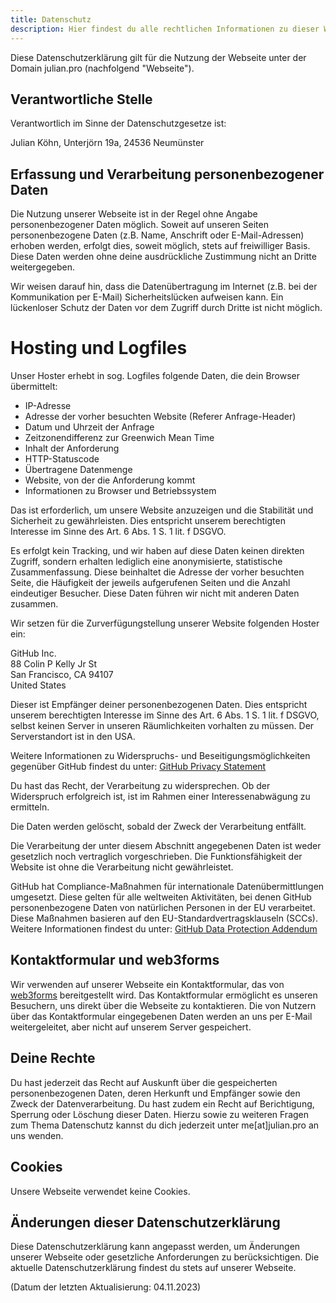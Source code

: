 ```yaml
---
title: Datenschutz
description: Hier findest du alle rechtlichen Informationen zu dieser Website.
---
```


Diese Datenschutzerklärung gilt für die Nutzung der Webseite unter der Domain julian.pro (nachfolgend "Webseite").

## Verantwortliche Stelle

Verantwortlich im Sinne der Datenschutzgesetze ist:

Julian Köhn,
Unterjörn 19a, 24536 Neumünster

## Erfassung und Verarbeitung personenbezogener Daten

Die Nutzung unserer Webseite ist in der Regel ohne Angabe personenbezogener Daten möglich. Soweit auf unseren Seiten personenbezogene Daten (z.B. Name, Anschrift oder E-Mail-Adressen) erhoben werden, erfolgt dies, soweit möglich, stets auf freiwilliger Basis. Diese Daten werden ohne deine ausdrückliche Zustimmung nicht an Dritte weitergegeben.

Wir weisen darauf hin, dass die Datenübertragung im Internet (z.B. bei der Kommunikation per E-Mail) Sicherheitslücken aufweisen kann. Ein lückenloser Schutz der Daten vor dem Zugriff durch Dritte ist nicht möglich.

# Hosting und Logfiles

Unser Hoster erhebt in sog. Logfiles folgende Daten, die dein Browser übermittelt:

- IP-Adresse
- Adresse der vorher besuchten Website (Referer Anfrage-Header)
- Datum und Uhrzeit der Anfrage
- Zeitzonendifferenz zur Greenwich Mean Time
- Inhalt der Anforderung
- HTTP-Statuscode
- Übertragene Datenmenge
- Website, von der die Anforderung kommt
- Informationen zu Browser und Betriebssystem

Das ist erforderlich, um unsere Website anzuzeigen und die Stabilität und Sicherheit zu gewährleisten. Dies entspricht unserem berechtigten Interesse im Sinne des Art. 6 Abs. 1 S. 1 lit. f DSGVO.

Es erfolgt kein Tracking, und wir haben auf diese Daten keinen direkten Zugriff, sondern erhalten lediglich eine anonymisierte, statistische Zusammenfassung. Diese beinhaltet die Adresse der vorher besuchten Seite, die Häufigkeit der jeweils aufgerufenen Seiten und die Anzahl eindeutiger Besucher. Diese Daten führen wir nicht mit anderen Daten zusammen.

Wir setzen für die Zurverfügungstellung unserer Website folgenden Hoster ein:

GitHub Inc.  
88 Colin P Kelly Jr St  
San Francisco, CA 94107  
United States

Dieser ist Empfänger deiner personenbezogenen Daten. Dies entspricht unserem berechtigten Interesse im Sinne des Art. 6 Abs. 1 S. 1 lit. f DSGVO, selbst keinen Server in unseren Räumlichkeiten vorhalten zu müssen. Der Serverstandort ist in den USA.

Weitere Informationen zu Widerspruchs- und Beseitigungsmöglichkeiten gegenüber GitHub findest du unter: [GitHub Privacy Statement](https://docs.github.com/en/free-pro-team@latest/github/site-policy/github-privacy-statement#github-pages)

Du hast das Recht, der Verarbeitung zu widersprechen. Ob der Widerspruch erfolgreich ist, ist im Rahmen einer Interessenabwägung zu ermitteln.

Die Daten werden gelöscht, sobald der Zweck der Verarbeitung entfällt.

Die Verarbeitung der unter diesem Abschnitt angegebenen Daten ist weder gesetzlich noch vertraglich vorgeschrieben. Die Funktionsfähigkeit der Website ist ohne die Verarbeitung nicht gewährleistet.

GitHub hat Compliance-Maßnahmen für internationale Datenübermittlungen umgesetzt. Diese gelten für alle weltweiten Aktivitäten, bei denen GitHub personenbezogene Daten von natürlichen Personen in der EU verarbeitet. Diese Maßnahmen basieren auf den EU-Standardvertragsklauseln (SCCs). Weitere Informationen findest du unter: [GitHub Data Protection Addendum](https://docs.github.com/en/free-pro-team@latest/github/site-policy/github-data-protection-addendum#attachment-1–the-standard-contractual-clauses-processors)


## Kontaktformular und web3forms

Wir verwenden auf unserer Webseite ein Kontaktformular, das von [web3forms](https://web3forms.com/privacy) bereitgestellt wird. Das Kontaktformular ermöglicht es unseren Besuchern, uns direkt über die Webseite zu kontaktieren. Die von Nutzern über das Kontaktformular eingegebenen Daten werden an uns per E-Mail weitergeleitet, aber nicht auf unserem Server gespeichert.

## Deine Rechte

Du hast jederzeit das Recht auf Auskunft über die gespeicherten personenbezogenen Daten, deren Herkunft und Empfänger sowie den Zweck der Datenverarbeitung. Du hast zudem ein Recht auf Berichtigung, Sperrung oder Löschung dieser Daten. Hierzu sowie zu weiteren Fragen zum Thema Datenschutz kannst du dich jederzeit unter me[at]julian.pro an uns wenden.

## Cookies

Unsere Webseite verwendet keine Cookies.

## Änderungen dieser Datenschutzerklärung

Diese Datenschutzerklärung kann angepasst werden, um Änderungen unserer Webseite oder gesetzliche Anforderungen zu berücksichtigen. Die aktuelle Datenschutzerklärung findest du stets auf unserer Webseite.

(Datum der letzten Aktualisierung: 04.11.2023)